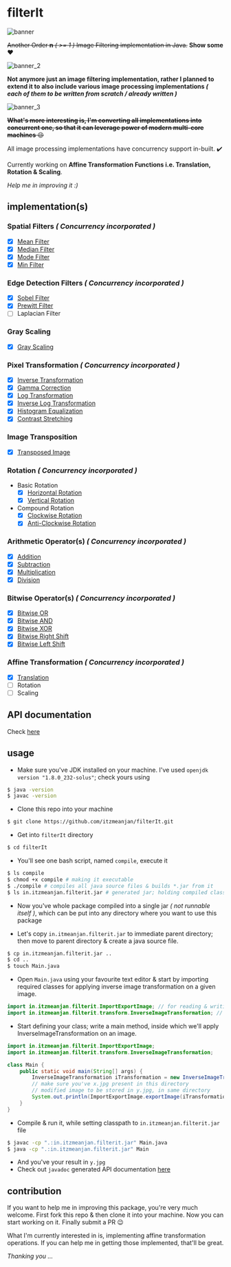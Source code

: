 # filterIt

![banner](examples/banner.jpg)

~~Another Order **n** _( >= 1 )_ Image Filtering implementation in Java.~~ **Show some** :heart:

![banner_2](examples/banner_2.jpg)

**Not anymore just an image filtering implementation, rather I planned to extend it to also include various image processing implementations _( each of them to be written from scratch / already written )_**

![banner_3](examples/banner_3.png)

~~**What's more interesting is, I'm converting all implementations into concurrent one, so that it can leverage power of modern multi-core machines** :wink:~~

All image processing implementations have concurrency support in-built. :heavy_check_mark:

Currently working on **Affine Transformation Functions i.e. Translation, Rotation & Scaling**.

_Help me in improving it :)_

## implementation(s)

### Spatial Filters _( Concurrency incorporated )_

- [x] [Mean Filter](./docs/meanFilter.md)
- [x] [Median Filter](./docs/medianFilter.md)
- [x] [Mode Filter](./docs/modeFilter.md)
- [x] [Min Filter](./docs/minFilter.md)

### Edge Detection Filters _( Concurrency incorporated )_

- [x] [Sobel Filter](./docs/sobelFilter.md)
- [x] [Prewitt Filter](./docs/prewittFilter.md)
- [ ] Laplacian Filter

### Gray Scaling

- [x] [Gray Scaling](./docs/grayscaling.md)

### Pixel Transformation _( Concurrency incorporated )_

- [x] [Inverse Transformation](./docs/inverseTransformation.md)
- [x] [Gamma Correction](./docs/gammaCorrection.md)
- [x] [Log Transformation](./docs/logTransformation.md)
- [x] [Inverse Log Transformation](./docs/inverseLogTransformation.md)
- [x] [Histogram Equalization](./docs/histogramEqualization.md)
- [x] [Contrast Stretching](./docs/contrastStretching.md)

### Image Transposition

- [x] [Transposed Image](./docs/transpose.md)

### Rotation _( Concurrency incorporated )_

- Basic Rotation
    - [x] [Horizontal Rotation](./docs/horizontalRotation.md)
    - [x] [Vertical Rotation](./docs/verticalRotation.md)
- Compound Rotation
    - [x] [Clockwise Rotation](./docs/clockwiseRotation.md)
    - [x] [Anti-Clockwise Rotation](./docs/antiClockwiseRotation.md)

### Arithmetic Operator(s) _( Concurrency incorporated )_

- [x] [Addition](./docs/additionOp.md)
- [x] [Subtraction](./docs/subtractionOp.md)
- [x] [Multiplication](./docs/multiplicationOp.md)
- [x] [Division](./docs/divisionOp.md)

### Bitwise Operator(s) _( Concurrency incorporated )_

- [x] [Bitwise OR](./docs/bitwiseOROp.md)
- [x] [Bitwise AND](./docs/bitwiseANDOp.md)
- [x] [Bitwise XOR](./docs/bitwiseXOROp.md)
- [x] [Bitwise Right Shift](./docs/bitwiseRightShiftOp.md)
- [x] [Bitwise Left Shift](./docs/bitwiseLeftShiftOp.md)

### Affine Transformation _( Concurrency incorporated )_

- [x] [Translation](./docs/translation.md)
- [ ] Rotation
- [ ] Scaling

## API documentation

Check [here](https://itzmeanjan.github.io/filterIt/javadoc/)

## usage

- Make sure you've JDK installed on your machine. I've used `openjdk version "1.8.0_232-solus"`; check yours using

```bash
$ java -version
$ javac -version
```

- Clone this repo into your machine

```bash
$ git clone https://github.com/itzmeanjan/filterIt.git
```

- Get into `filterIt` directory

```bash
$ cd filterIt
```

- You'll see one bash script, named `compile`, execute it

```bash
$ ls compile
$ chmod +x compile # making it executable
$ ./compile # compiles all java source files & builds *.jar from it
$ ls in.itzmeanjan.filterit.jar # generated jar; holding compiled classes
```

- Now you've whole package compiled into a single jar _( not runnable itself )_, which can be put into any directory where you want to use this package

- Let's copy `in.itmeanjan.filterit.jar` to immediate parent directory; then move to parent directory & create a java source file.

```bash
$ cp in.itzmeanjan.filterit.jar ..
$ cd ..
$ touch Main.java
```

- Open `Main.java` using your favourite text editor & start by importing required classes for applying inverse image transformation on a given image.

```java
import in.itzmeanjan.filterit.ImportExportImage; // for reading & writing images
import in.itzmeanjan.filterit.transform.InverseImageTransformation; // implementation of inverse image transformation
```

- Start defining your class; write a main method, inside which we'll apply InverseImageTransformation on an image.

```java
import in.itzmeanjan.filterit.ImportExportImage;
import in.itzmeanjan.filterit.transform.InverseImageTransformation;

class Main {
    public static void main(String[] args) {
        InverseImageTransformation iTransformation = new InverseImageTransformation();
        // make sure you've x.jpg present in this directory
        // modified image to be stored in y.jpg, in same directory
        System.out.println(ImportExportImage.exportImage(iTransformation.transform("./x.jpg"), "./y.jpg"));
    }
}
```

- Compile & run it, while setting classpath to `in.itzmeanjan.filterit.jar` file

```bash
$ javac -cp ".:in.itzmeanjan.filterit.jar" Main.java
$ java -cp ".:in.itzmeanjan.filterit.jar" Main
```

- And you've your result in `y.jpg`
- Check out `javadoc` generated API documentation [here](https://itzmeanjan.github.io/filterIt/javadoc/)

## contribution

If you want to help me in improving this package, you're very much welcome. First fork this repo & then clone it into your machine. Now you can start working on it. Finally submit a PR :wink:

What I'm currently interested in is, implementing affine transformation operations. If you can help me in getting those implemented, that'll be great.


_Thanking you ..._

